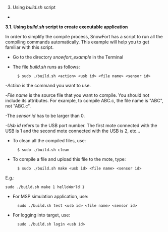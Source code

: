 3. Using _build.sh_ script
-


**3.1. Using _build.sh_ script to create executable application**

 In order to simplify the compile process, SnowFort has a script to run all the compiling commands automatically. This example will help you to get familiar with this script.

- Go to the directory _snowfort\_example_ in the Terminal
- The file _build.sh_ runs as follows:

		$ sudo ./build.sh <action> <usb id> <file name> <sensor id>

-_Action_ is the command you want to use. 

-_File name_ is the source file that you want to compile. You should not include its attributes. For example, to compile ABC.c, the file name is "ABC", not "ABC.c". 

-The _sensor id_ has to be larger than 0. 

-_Usb id_ refers to the USB port number. The first mote connected with the USB is 1 and the second mote connected with the USB is 2, etc...

- To clean all the compiled files, use:

		$ sudo ./build.sh clean

- To compile a file and upload this file to the mote, type:

		$ sudo ./build.sh make <usb id> <file name> <sensor id>

E.g.:

	sudo ./build.sh make 1 helloWorld 1


- For MSP simulation application, use:

		sudo ./build.sh test <usb id> <file name> <sensor id>

- For logging into target, use:

		sudo ./build.sh login <usb id>



 
